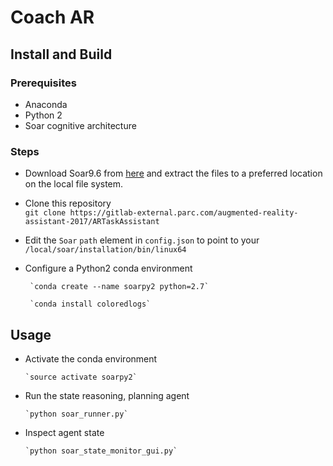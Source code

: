 # Coach AR 


## Install and Build
### Prerequisites
* Anaconda
* Python 2 
* Soar cognitive architecture

### Steps
* Download Soar9.6 from [here](https://soar.eecs.umich.edu/Downloads) and extract the files to a preferred location on the local file system.
* Clone this repository  
   `git clone https://gitlab-external.parc.com/augmented-reality-assistant-2017/ARTaskAssistant`
* Edit the `Soar`  `path` element in `config.json` to point to your `/local/soar/installation/bin/linux64`
* Configure a Python2 conda environment

       `conda create --name soarpy2 python=2.7`

       `conda install coloredlogs`
    
    
## Usage
* Activate the conda environment
  
      `source activate soarpy2`
      
* Run the state reasoning, planning agent

      `python soar_runner.py`
      
* Inspect agent state

      `python soar_state_monitor_gui.py`
